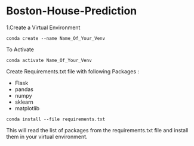 # Boston-House-Prediction


1.Create a Virtual Environment 

```
conda create --name Name_Of_Your_Venv
```
To Activate
```
conda activate Name_Of_Your_Venv
```
Create Requirements.txt file with following Packages :
- Flask
- pandas 
- numpy
- sklearn
- matplotlib

```
conda install --file requirements.txt
```
This will read the list of packages from the requirements.txt file and install them in your virtual environment.


